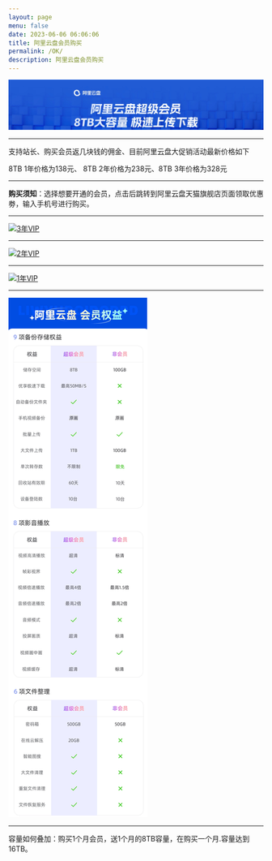 ```yaml
---
layout: page
menu: false
date: 2023-06-06 06:06:06
title: 阿里云盘会员购买
permalink: /OK/
description: 阿里云盘会员购买
---
```


<img src="/assets/img/ok/top.webp" alt="阿里云盘会员直充" >

---

支持站长、购买会员返几块钱的佣金、目前阿里云盘大促销活动最新价格如下

8TB 1年价格为138元、 8TB 2年价格为238元、8TB 3年价格为328元

---

**购买须知**：选择想要开通的会员，点击后跳转到阿里云盘天猫旗舰店页面领取优惠劵，输入手机号进行购买。

---

<a href="https://s.click.taobao.com/cF7jT5u" target="_blank"><img src="https://cdn-us.imgs.moe/2023/11/20/3年VIP_WD26KeX0Ct.webp" alt="3年VIP" width="400px" height="auto"></a>

---

<a href="https://s.click.taobao.com/Z9bjT5u" target="_blank"><img src="https://cdn-us.imgs.moe/2023/11/20/2年VIP_EcRXPF9jlr.webp" alt="2年VIP" width="400px" height="auto"></a>

---

<a href="https://s.click.taobao.com/04XjT5u" target="_blank"><img src="https://cdn-us.imgs.moe/2023/11/20/1年VIP_KB5H2wWQTs.webp" alt="1年VIP" width="400px" height="auto"></a>

---

<img src="/assets/img/OK/dibu.webp" alt="会员权益">

---

容量如何叠加：购买1个月会员，送1个月的8TB容量，在购买一个月.容量达到16TB。

